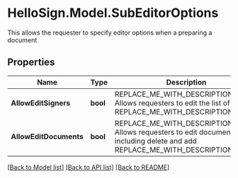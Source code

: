 # HelloSign.Model.SubEditorOptions
This allows the requester to specify editor options when a preparing a document

## Properties

Name | Type | Description | Notes
------------ | ------------- | ------------- | -------------
**AllowEditSigners** | **bool** | REPLACE_ME_WITH_DESCRIPTION_BEGIN Allows requesters to edit the list of signers REPLACE_ME_WITH_DESCRIPTION_END | [optional] [default to false]
**AllowEditDocuments** | **bool** | REPLACE_ME_WITH_DESCRIPTION_BEGIN Allows requesters to edit documents, including delete and add REPLACE_ME_WITH_DESCRIPTION_END | [optional] [default to false]

[[Back to Model list]](../README.md#documentation-for-models) [[Back to API list]](../README.md#documentation-for-api-endpoints) [[Back to README]](../README.md)

